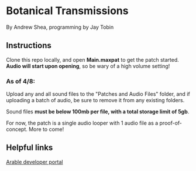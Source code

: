 # Botanical Transmissions 
By Andrew Shea, programming by Jay Tobin

## Instructions
Clone this repo locally, and open **Main.maxpat** to get the patch started. **Audio will start upon opening**, so be wary of a high volume setting!

### As of 4/8:

Upload any and all sound files to the "Patches and Audio Files" folder, and if uploading a batch of audio, be sure to remove it from any existing folders.

Sound files **must be below 100mb per file, with a total storage limit of 5gb**.

For now, the patch is a single audio looper with 1 audio file as a proof-of-concept. More to come!

## Helpful links
[Arable developer portal](https://developer.arable.com/)

